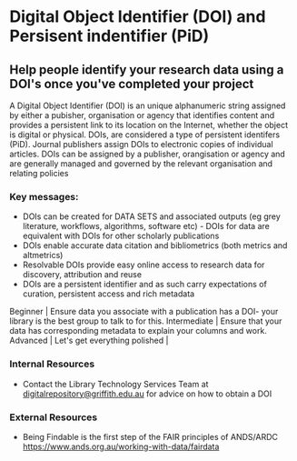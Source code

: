 # Digital Object Identifier (DOI) and Persisent indentifier (PiD)  

## Help people identify your research data using a DOI's once you've completed your project

A Digital Object Identifier (DOI) is an unique alphanumeric string assigned by either a pubisher, organisation or agency that identifies content and provides a persistent link to its location on the Internet, whether the object is digital or physical. DOIs, are considered a type of persistent identifers (PiD).  Journal publishers assign DOIs to electronic copies of individual articles.   DOIs can be assigned by a publisher, orangisation or agency and are generally managed and governed by the relevant organisation and relating policies
### Key messages:
* DOIs can be created for DATA SETS and associated outputs (eg grey literature, workflows, algorithms, software etc) - DOIs for data are equivalent with DOIs for other scholarly publications
* DOIs enable accurate data citation and bibliometrics (both metrics and altmetrics)
* Resolvable DOIs provide easy online access to research data for discovery, attribution and reuse
* DOIs are a persistent identifier and as such carry expectations of curation, persistent access and rich metadata

Beginner | Ensure data you associate with a publication has a DOI- your library is the best group to talk to for this. 
Intermediate | Ensure that your data has corresponding metadata to explain your columns and work.
Advanced | Let's get everything polished |

### Internal Resources
* Contact the Library Technology Services Team at digitalrepository@griffith.edu.au for advice on how to obtain a DOI 

### External Resources
* Being Findable is the first step of the FAIR principles of ANDS/ARDC https://www.ands.org.au/working-with-data/fairdata

